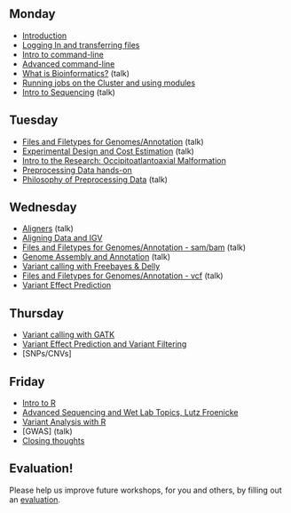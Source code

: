 &nbsp;

Monday
----------

* [Introduction](monday/Introduction.pdf)
* [Logging In and transferring files](monday/logging-in)
* [Intro to command-line](monday/command-line-intro)
* [Advanced command-line](monday/advanced-command-line)
* [What is Bioinformatics?](monday/What_is_Bioinformatics.pdf) (talk)
* [Running jobs on the Cluster and using modules](monday/cluster)
* [Intro to Sequencing](monday/Intro2Seq_Variants_2017.pdf) (talk)


Tuesday
----------

* [Files and Filetypes for Genomes/Annotation](tuesday/filetypes) (talk)
* [Experimental Design and Cost Estimation](tuesday/ExperimentalDesign.pdf) (talk)
* [Intro to the Research: Occipitoatlantoaxial Malformation](tuesday/OAAM.pdf)
* [Preprocessing Data hands-on](tuesday/preproc)
* [Philosophy of Preprocessing Data](tuesday/Preprocessing.pdf) (talk)


Wednesday
----------

* [Aligners](wednesday/aligners) (talk)
* [Aligning Data and IGV](wednesday/alignment)
* [Files and Filetypes for Genomes/Annotation - sam/bam](tuesday/filetypes) (talk)
* [Genome Assembly and Annotation](wednesday/GenomeAssembly.pdf) (talk)
* [Variant calling with Freebayes & Delly](wednesday/variant_calling)
* [Files and Filetypes for Genomes/Annotation - vcf](tuesday/filetypes) (talk)
* [Variant Effect Prediction](thursday/snpeff)



Thursday
----------

* [Variant calling with GATK](wednesday/gatk)
* [Variant Effect Prediction and Variant Filtering](thursday/snpeff)
* [SNPs/CNVs]


Friday
----------

* [Intro to R](friday/Intro2R.md)
* [Advanced Sequencing and Wet Lab Topics, Lutz Froenicke](talk)
* [Variant Analysis with R](friday/Variant-Analysis-by-R.md)
* [GWAS] (talk)
* [Closing thoughts](friday/Closing_Thoughts.pdf)

Evaluation!
----------

Please help us improve future workshops, for you and others, by filling out an [evaluation](https://goo.gl/).





